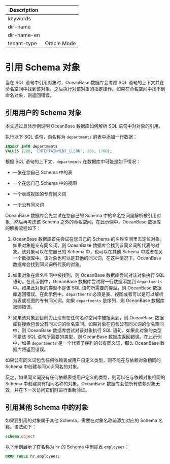 | Description   |                 |
|---------------|-----------------|
| keywords      |                 |
| dir-name      |                 |
| dir-name-en   |                 |
| tenant-type   | Oracle Mode     |

# 引用 Schema 对象

当在 SQL 语句中引用对象时，OceanBase 数据库会考虑 SQL 语句的上下文并在命名空间中找到该对象，之后执行对该对象的指定操作。如果在命名空间中找不到命名对象，则返回错误。

## 引用用户的 Schema 对象

本文通过具体示例说明 OceanBase 数据库如何解析 SQL 语句中对对象的引用。

执行以下 SQL 语句，向名称为 `departments` 的表中添加一行数据：

```sql
INSERT INTO departments
VALUES (280, 'ENTERTAINMENT_CLERK', 206, 1700);
```

根据 SQL 语句的上下文，`departments` 在数据库中可能是如下情况：

* 一张在您自己 Schema 中的表

* 一个在您自己 Schema 中的视图

* 一个表或视图的专有同义词

* 一个公有同义词

OceanBase 数据库会先尝试在您自己的 Schema 中的命名空间里解析被引用对象，然后再考虑该 Schema 之外的命名空间。在此示例中，OceanBase 数据库的解析流程如下：

1. OceanBase 数据库首先尝试在您自己的 Schema 的名称空间里去定位对象。如果对象是专有同义词，则 OceanBase 数据库会找到该同义词所代表的对象。该对象可以在您自己的 Schema 中，也可以在其他 Schema 中或者在另一个数据库中。该对象也可以是其他的同义词，在这种情况下，OceanBase 数据库会找到同义词所代表的对象。

2. 如果对象在命名空间中被找到，则 OceanBase 数据库尝试对该对象执行 SQL 语句。在此示例中，OceanBase 数据库尝试将一行数据添加到 `departments` 中。如果此对象的类型不是该 SQL 语句所需要的类型，则 OceanBase 数据库返回错误。在此示例中，`departments` 必须是表、视图或者可以是可以解析为表或视图的专有同义词。如果 `departments` 是序列，则 OceanBase 数据库返回错误。

3. 如果该对象到目前为止没有在任何名称空间中被搜索到，则 OceanBase 数据库将搜索包含公有同义词的命名空间。如果对象在包含公有同义词的命名空间中，则 OceanBase 数据库尝试对该对象执行 SQL 语句。如果此对象的类型不是该 SQL 语句所需要的类型，则 OceanBase 数据库返回错误。在此示例中，如果 `departments` 是一个代表了序列的公有同义词，那么 OceanBase 数据库将返回错误。

如果公有同义词包含任何依赖表或用户自定义类型，则不能在与依赖对象相同的 Schema 中创建与同义词同名的对象。

反之，如果同义词没有任何依赖表或用户定义的类型，则可以在与依赖对象相同的 Schema 中创建具有相同名称的对象。OceanBase 数据库会使所有依赖对象无效，并在下一次访问它们时进行重新验证。

## 引用其他 Schema 中的对象

如果要引用的对象属于其他 Schema，需要在对象名称前添加对应的 Schema 名称。语法如下：

```sql
schema.object
```

以下示例展示了在名称为 `hr` 的 Schema 中删除表 `employees`：

```sql
DROP TABLE hr.employees;
```
